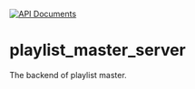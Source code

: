 [![API Documents](https://github.com/loph3xertoi/playlist_master_server/actions/workflows/api-doc.yml/badge.svg)](https://www.loph.tk/playlist_master_server/)
# playlist_master_server
The backend of playlist master.

